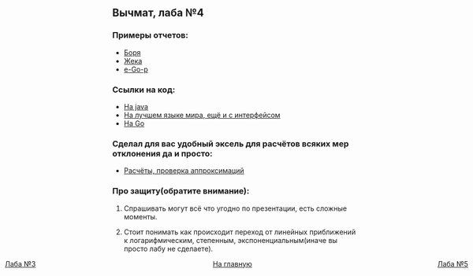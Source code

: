 ## Вычмат, лаба №4

### Примеры отчетов:

+ [Боря](https://docs.google.com/document/d/1M4GXP7U_q1F-5RTUqTSjx3kFuubwE71kbjjJ-ou3his/edit)
+ [Жека](https://github.com/3ilib0ba/ITMO-Comput-Math-4/raw/master/%D0%98%D0%B2%D0%B0%D0%BD%D0%BE%D0%B2-%D0%95%D0%B2%D0%B3%D0%B5%D0%BD%D0%B8%D0%B9-P3213.docx)
+ [е-Go-р](https://github.com/petuch03/cmath-labs/raw/master/lab-4/resources/Safronov-lab-4.docx)

### Ссылки на код:

+ [На java](https://github.com/rosroble/ITMO-comp-math/tree/517ca3e9ee13063edc69c5e16fe4ba21cb2a4372/approximation%20(4))
+ [На лучшем языке мира, ещё и с интерфейсом](https://github.com/3ilib0ba/ITMO-Comput-Math-4)
+ [На Go](https://github.com/petuch03/cmath-labs/tree/master/lab-4)

### Сделал для вас удобный эксель для расчётов всяких мер отклонения да и просто:

+ [Расчёты, проверка аппроксимаций](https://github.com/3ilib0ba/ITMO-Comput-Math-4/raw/master/%D1%80%D0%B0%D1%81%D1%87%D0%B5%D1%82%D1%8B.xlsx)

### Про защиту(обратите внимание):

1) Спрашивать могут всё что угодно по презентации, есть сложные моменты.

2) Стоит понимать как происходит переход от линейных приближений к логарифмическим, степенным, экспоненциальным(иначе вы просто лабу не сделаете).
 


















[//]: # (к оглавлению и на прочие лабы)
<div style="position: absolute; left: 10px">
    <a style="text-align: right" href="lab-3.html">Лаба №3</a>
</div>
<div style="position: absolute; left: 45%">
    <a href="../secondcourse.html">На главную</a>
</div>
<div style="position: absolute; right: 10px">
    <a style="text-align: right" href="lab-5.html">Лаба №5</a>
</div>